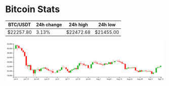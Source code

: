# Bitcoin Stats

BTC/USDT|24h change|24h high|24h low|
|---|---|---|---|
|$22257.80|3.13%|$22472.68|$21455.00|

<img src="./chart.svg">
